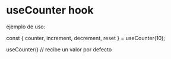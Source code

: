 # useCounter hook

ejemplo de uso:

const { counter, increment, decrement, reset } = useCounter(10);

useCounter() // recibe un valor por defecto